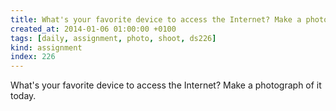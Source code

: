 ```yaml
---
title: What's your favorite device to access the Internet? Make a photograph of it today.
created_at: 2014-01-06 01:00:00 +0100
tags: [daily, assignment, photo, shoot, ds226]
kind: assignment
index: 226
---
```


What's your favorite device to access the Internet? Make a photograph of it today.
